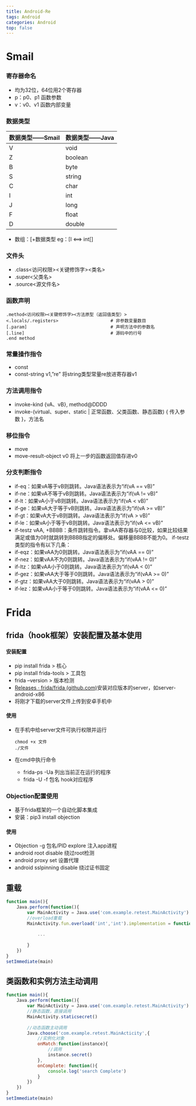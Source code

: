 ```yaml
---
title: Android-Re
tags: Android
categories: Android
top: false
---
```


# Smail

### 寄存器命名

- 均为32位，64位用2个寄存器
- p：p0、p1 函数参数
- v：v0、v1 函数内部变量

### 数据类型

| 数据类型——Smail | 数据类型——Java |
| --------------- | -------------- |
| V               | void           |
| Z               | boolean        |
| B               | byte           |
| S               | string         |
| C               | char           |
| I               | int            |
| J               | long           |
| F               | float          |
| D               | double         |

- 数组：[+数据类型 eg：[I <==> int[]

### 文件头

- .class<访问权限><关键修饰字><类名>
- .super<父类名>
- .source<源文件名>

### 函数声明

```
.method<访问权限><关键修饰字><方法原型（返回值类型）>
<.locals/.registers>		    		# 非参数变量数目
[.param]								# 声明方法中的参数名
[.line]									# 源码中的行号
.end method
```

### 常量操作指令

- const
- const-string v1,”re” 将string类型常量re放进寄存器v1

### 方法调用指令

- invoke-kind {vA、vB}, method@DDDD
- invoke-(virtual、super、static | 正常函数、父类函数、静态函数) { 传入参数 }，方法名

### 移位指令

- move
- move-result-object v0 将上一步的函数返回值存进v0

### 分支判断指令

- if-eq：如果vA等于vB则跳转。Java语法表示为“if(vA == vB)”
- if-ne：如果vA不等于vB则跳转。Java语法表示为“if(vA != vB)”
- if-lt：如果vA小于vB则跳转。Java语法表示为“if(vA < vB)”
- if-ge：如果vA大于等于vB则跳转。Java语法表示为“if(vA >= vB)”
- if-gt：如果vA大于vB则跳转。Java语法表示为“if(vA > vB)”
- if-le：如果vA小于等于vB则跳转。Java语法表示为“if(vA <= vB)”
- if-testz vAA, +BBBB：条件跳转指令。拿vAA寄存器与0比较，如果比较结果满足或值为0时就跳转到BBBB指定的偏移处。偏移量BBBB不能为0。 if-testz类型的指令有以下几条：
- if-eqz：如果vAA为0则跳转。Java语法表示为“if(vAA == 0)”
- if-nez：如果vAA不为0则跳转。Java语法表示为“if(vAA != 0)”
- if-ltz：如果vAA小于0则跳转。Java语法表示为“if(vAA < 0)”
- if-gez：如果vAA大于等于0则跳转。Java语法表示为“if(vAA >= 0)”
- if-gtz：如果vAA大于0则跳转。Java语法表示为“if(vAA > 0)”
- if-lez：如果vAA小于等于0则跳转。Java语法表示为“if(vAA <= 0)”

# Frida

## frida（hook框架）安装配置及基本使用

#### 安装配置

- pip install frida > 核心
- pip install frida-tools > 工具包
- frida –version > 版本检测
- [Releases · frida/frida (github.com)](https://github.com/frida/frida/releases)安装对应版本的server，如server-android-x86
- 将刚才下载的server文件上传到安卓手机中

#### 使用

- 在手机中给server文件可执行权限并运行

  ```
  chmod +x 文件
  ./文件
  ```

- 在cmd中执行命令

  - frida-ps -Ua 列出当前正在运行的程序
  - frida -U -f 包名 hook对应程序

### Objection配置使用

- 基于frida框架的一个自动化脚本集成
- 安装：pip3 install objection

#### 使用

- Objection -g 包名/PID explore 注入app进程
- android root disable 绕过root检测
- android proxy set 设置代理
- android sslpinning disable 绕过证书固定

## 重载

```javascript
function main(){
    Java.perform(function(){
        var MainActivity = Java.use('com.example.retest.MainActivity')
        //overload重载
        MainActivity.fun.overload('int','int').implementation = function(x, y){
            
            ...
        
        }
    })
}
setImmediate(main)
```

## 类函数和实例方法主动调用

```javascript
function main(){
    Java.perform(function(){
        var MainActivity = Java.use('com.example.retest.MainActivity')
        //静态函数，直接调用
        MainActivity.staticsecret()
        
		//动态函数主动调用
        Java.choose('com.example.retest.MainActicity',{
            //实例化对象
            onMatch:function(instance){
                //调用
                instance.secret()
            },
            onComplete: function(){
                console.log('search Complete')
            }
        })
    })
}
setImmediate(main)
```